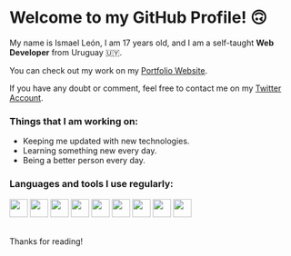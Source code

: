 # Welcome to my GitHub Profile! 🙃
My name is Ismael León, I am 17 years old, and I am a self-taught **Web Developer** from Uruguay 🇺🇾.
<br />

You can check out my work on my [Portfolio Website](https://ismaelleon.glitch.me).

If you have any doubt or comment, feel free to contact me on my [Twitter Account](https://twitter.com/Ismaellen9).
<br />

### Things that I am working on:
 - Keeping me updated with new technologies.
 - Learning something new every day.
 - Being a better person every day.

### Languages and tools I use regularly:
<div>
  <img src="https://cdn.jsdelivr.net/gh/devicons/devicon/icons/css3/css3-plain-wordmark.svg" width="32px" />
  <img src="https://cdn.jsdelivr.net/gh/devicons/devicon/icons/flask/flask-original.svg" width="32px" />
  <img src="https://cdn.jsdelivr.net/gh/devicons/devicon/icons/html5/html5-original.svg" width="32px" />
  <img src="https://cdn.jsdelivr.net/gh/devicons/devicon/icons/javascript/javascript-plain.svg" width="32px" />
  <img src="https://cdn.jsdelivr.net/gh/devicons/devicon/icons/mongodb/mongodb-original.svg" width="32px" />
  <img src="https://cdn.jsdelivr.net/gh/devicons/devicon/icons/nodejs/nodejs-original.svg" width="32px" />
  <img src="https://cdn.jsdelivr.net/gh/devicons/devicon/icons/python/python-original.svg" width="32px" />
  <img src="https://cdn.jsdelivr.net/gh/devicons/devicon/icons/react/react-original.svg" width="32px" />
  <img src="https://cdn.jsdelivr.net/gh/devicons/devicon/icons/vim/vim-original.svg" width="32px" />
</div>
<br />

Thanks for reading!
